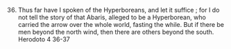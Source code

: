 36. Thus far have I spoken of the Hyperboreans,  and let it suffice ; for I do not tell the story of that  Abaris, alleged to be a Hyperborean, who carried  the arrow over the whole world, fasting the while.  But if there be men beyond the north wind, then  there are others beyond the south.
 Herodoto 4 36-37
